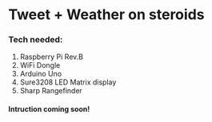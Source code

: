 # Tweet + Weather on steroids

### Tech needed:
1. Raspberry Pi Rev.B
2. WiFi Dongle
3. Arduino Uno
4. Sure3208 LED Matrix display
5. Sharp Rangefinder

#### Intruction coming soon!
